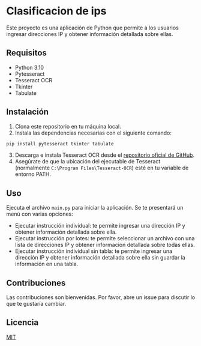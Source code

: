# Clasificacion de ips
Este proyecto es una aplicación de Python que permite a los usuarios ingresar direcciones IP y obtener información detallada sobre ellas.

## Requisitos

- Python 3.10
- Pytesseract
- Tesseract OCR
- Tkinter
- Tabulate

## Instalación

1. Clona este repositorio en tu máquina local.
2. Instala las dependencias necesarias con el siguiente comando:

```bash
pip install pytesseract tkinter tabulate
```

3. Descarga e instala Tesseract OCR desde el [repositorio oficial de GitHub](https://github.com/UB-Mannheim/tesseract/wiki).
4. Asegúrate de que la ubicación del ejecutable de Tesseract (normalmente `C:\Program Files\Tesseract-OCR`) esté en tu variable de entorno PATH.

## Uso

Ejecuta el archivo `main.py` para iniciar la aplicación. Se te presentará un menú con varias opciones:

- Ejecutar instrucción individual: te permite ingresar una dirección IP y obtener información detallada sobre ella.
- Ejecutar instrucción por lotes: te permite seleccionar un archivo con una lista de direcciones IP y obtener información detallada sobre todas ellas.
- Ejecutar instrucción individual sin tabla: te permite ingresar una dirección IP y obtener información detallada sobre ella sin guardar la información en una tabla.

## Contribuciones

Las contribuciones son bienvenidas. Por favor, abre un issue para discutir lo que te gustaría cambiar.

## Licencia

[MIT](https://choosealicense.com/licenses/mit/)
